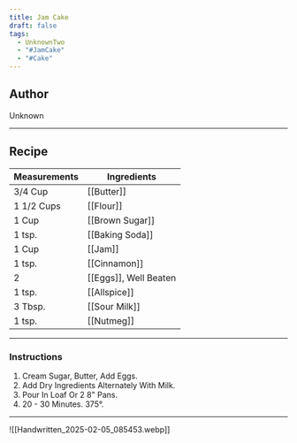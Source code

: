 ```yaml
---
title: Jam Cake
draft: false
tags:
  - UnknownTwo
  - "#JamCake"
  - "#Cake"
---
```

## Author
Unknown
___
## Recipe

| Measurements | Ingredients               |
| :----------- | ------------------------- |
| 3/4 Cup           | [[Butter]]                  |
| 1 1/2 Cups        | [[Flour]]                   |
| 1 Cup             | [[Brown Sugar]]             |
| 1 tsp.            | [[Baking Soda]]            |
| 1 Cup               |[[Jam]]                   |
| 1 tsp.            | [[Cinnamon]]                |
| 2                 | [[Eggs]], Well Beaten    |
| 1 tsp.            | [[Allspice]]               |
| 3 Tbsp.           | [[Sour Milk]]               |
| 1 tsp.            | [[Nutmeg]]                  |
___
### Instructions
1.  Cream Sugar, Butter, Add Eggs.
2.  Add Dry Ingredients Alternately With Milk.
3.  Pour In Loaf Or 2 8" Pans.
4.  20 - 30 Minutes. 375°.
___
![[Handwritten_2025-02-05_085453.webp]]